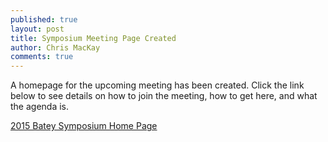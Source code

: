 ```yaml
---
published: true
layout: post
title: Symposium Meeting Page Created
author: Chris MacKay
comments: true
---
```


A homepage for the upcoming meeting has been created. Click the link below to see details on how to join the meeting, how to get here, and what the agenda is.

[2015 Batey Symposium Home Page](http://med.hbsgrupos.org/documents/meetings/2015-01-24-batey-symposium/)